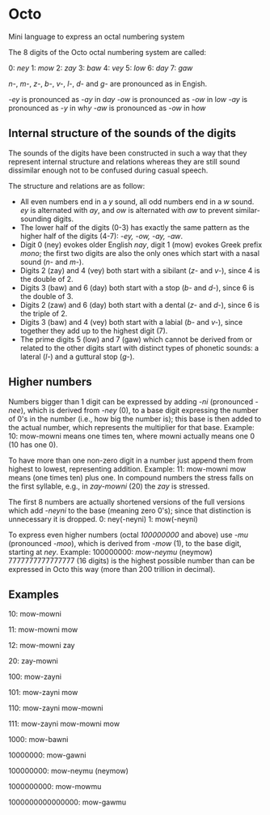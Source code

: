 # Octo
Mini language to express an octal numbering system

The 8 digits of the Octo octal numbering system are called:

0: _ney_
1: _mow_
2: _zay_
3: _baw_
4: _vey_
5: _low_
6: _day_
7: _gaw_

*n-*, *m-*, *z-*, *b-*, *v-*, *l-*, *d-* and *g-* are pronounced as in Engish.

*-ey* is pronounced as *-ay* in d*ay*
*-ow* is pronounced as *-ow* in l*ow*
*-ay* is pronounced as *-y* in wh*y*
*-aw* is pronounced as *-ow* in h*ow*

## Internal structure of the sounds of the digits
The sounds of the digits have been constructed in such a way that they represent internal structure and relations whereas they are still sound dissimilar enough not to be confused during casual speech.

The structure and relations are as follow:
- All even numbers end in a *y* sound, all odd numbers end in a *w* sound. *ey* is alternated with *ay*, and *ow* is alternated with *aw* to prevent similar-sounding digits.
- The lower half of the digits (0-3) has exactly the same pattern as the higher half of the digits (4-7): *-ey, -ow, -ay, -aw*.
- Digit 0 (ney) evokes older English *nay*, digit 1 (mow) evokes Greek prefix *mono*; the first two digits are also the only ones which start with a nasal sound (*n-* and *m-*).
- Digits 2 (zay) and 4 (vey) both start with a sibilant (*z-* and *v-*), since 4 is the double of 2.
- Digits 3 (baw) and 6 (day) both start with a stop (*b-* and *d-*), since 6 is the double of 3.
- Digits 2 (zaw) and 6 (day) both start with a dental (*z-* and *d-*), since 6 is the triple of 2.
- Digits 3 (baw) and 4 (vey) both start with a labial (*b-* and *v-*), since together they add up to the highest digit (7).
- The prime digits 5 (low) and 7 (gaw) which cannot be derived from or related to the other digits start with distinct types of phonetic sounds: a lateral (*l-*) and a guttural stop (*g-*). 

## Higher numbers

Numbers bigger than 1 digit can be expressed by adding *-ni* (pronounced *-nee*), which is derived from *-ney* (0), to a base digit expressing the number of 0's in the number (i.e., how big the number is); this base is then added to the actual number, which represents the multiplier for that base. Example:
10: mow-mowni
means one times ten, where mowni actually means one 0 (10 has one 0).

To have more than one non-zero digit in a number just append them from highest to lowest, representing addition. Example:
11: mow-mowni mow
means (one times ten) plus one.
In compound numbers the stress falls on the first syllable, e.g., in *zay-mowni* (20) the *zay* is stressed.

The first 8 numbers are actually shortened versions of the full versions which add *-neyni* to the base (meaning zero 0's); since that distinction is unnecessary it is dropped. 
0: ney(-neyni)
1: mow(-neyni)

To express even higher numbers (octal *100000000* and above) use *-mu* (pronounced *-moo*), which is derived from *-mow* (1), to the base digit, starting at *ney*. Example: 
100000000: *mow-neymu* (neymow)
7777777777777777 (16 digits) is the highest possible number than can be expressed in Octo this way (more than 200 trillion in decimal).

## Examples

10: mow-mowni

11: mow-mowni mow

12: mow-mowni zay

20: zay-mowni

100: mow-zayni

101: mow-zayni mow

110: mow-zayni mow-mowni

111: mow-zayni mow-mowni mow

1000: mow-bawni

10000000: mow-gawni

100000000: mow-neymu (neymow)

1000000000: mow-mowmu

1000000000000000: mow-gawmu

